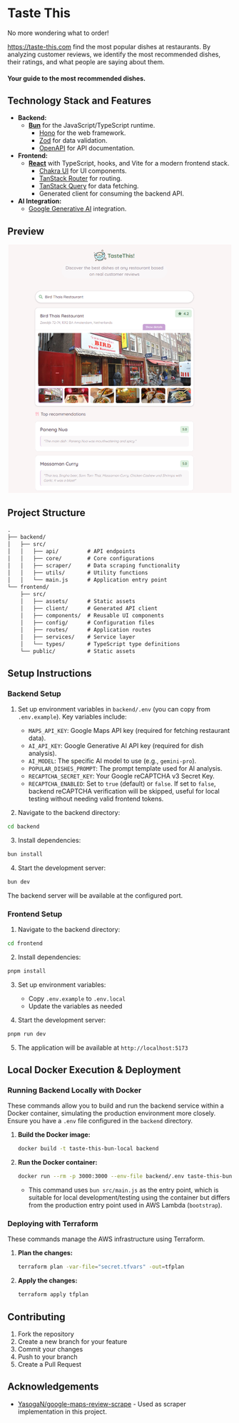 # Taste This

No more wondering what to order!

https://taste-this.com find the most popular dishes at restaurants. By analyzing customer reviews, we identify the most recommended dishes, their ratings, and what people are saying about them. 

#### Your guide to the most recommended dishes.

## Technology Stack and Features

- **Backend:**
    - [**Bun**](https://bun.sh) for the JavaScript/TypeScript runtime.
        - [Hono](https://hono.dev) for the web framework.
        - [Zod](https://zod.dev) for data validation.
        - [OpenAPI](https://www.openapis.org) for API documentation.
- **Frontend:**
    - [**React**](https://react.dev) with TypeScript, hooks, and Vite for a modern frontend stack.
        - [Chakra UI](https://chakra-ui.com) for UI components.
        - [TanStack Router](https://tanstack.com/router) for routing.
        - [TanStack Query](https://tanstack.com/query) for data fetching.
        - Generated client for consuming the backend API.
- **AI Integration:**
    - [Google Generative AI](https://ai.google.dev) integration.

## Preview

<p align="center">
  <img src="preview.png" alt="Taste This Preview" width="500"/>
</p>

## Project Structure
```
.
├── backend/
│   ├── src/
│   │   ├── api/         # API endpoints
│   │   ├── core/        # Core configurations
│   │   ├── scraper/     # Data scraping functionality
│   │   ├── utils/       # Utility functions
│   │   └── main.js      # Application entry point
└── frontend/
    ├── src/
    │   ├── assets/      # Static assets
    │   ├── client/      # Generated API client
    │   ├── components/  # Reusable UI components
    │   ├── config/      # Configuration files
    │   ├── routes/      # Application routes
    │   ├── services/    # Service layer
    │   └── types/       # TypeScript type definitions
    └── public/          # Static assets
```

## Setup Instructions

### Backend Setup

1. Set up environment variables in `backend/.env` (you can copy from `.env.example`). Key variables include:
    * `MAPS_API_KEY`: Google Maps API key (required for fetching restaurant data).
    * `AI_API_KEY`: Google Generative AI API key (required for dish analysis).
    * `AI_MODEL`: The specific AI model to use (e.g., `gemini-pro`).
    * `POPULAR_DISHES_PROMPT`: The prompt template used for AI analysis.
    * `RECAPTCHA_SECRET_KEY`: Your Google reCAPTCHA v3 Secret Key.
    * `RECAPTCHA_ENABLED`: Set to `true` (default) or `false`. If set to `false`, backend reCAPTCHA verification will be skipped, useful for local testing without needing valid frontend tokens.

2. Navigate to the backend directory:
```bash
cd backend
```

3. Install dependencies:
```bash
bun install
```

4. Start the development server:
```bash
bun dev
```

The backend server will be available at the configured port.

### Frontend Setup

1. Navigate to the backend directory:
```bash
cd frontend
```

2. Install dependencies:
```bash
pnpm install
```

3. Set up environment variables:
   - Copy `.env.example` to `.env.local`
   - Update the variables as needed

4. Start the development server:
```bash
pnpm run dev
```

5. The application will be available at `http://localhost:5173`

## Local Docker Execution & Deployment

### Running Backend Locally with Docker

These commands allow you to build and run the backend service within a Docker container, simulating the production environment more closely. Ensure you have a `.env` file configured in the `backend` directory.

1.  **Build the Docker image:**
    ```bash
    docker build -t taste-this-bun-local backend
    ```

2.  **Run the Docker container:**
    ```bash
    docker run --rm -p 3000:3000 --env-file backend/.env taste-this-bun-local bun src/main.js
    ```
    *   This command uses `bun src/main.js` as the entry point, which is suitable for local development/testing using the container but differs from the production entry point used in AWS Lambda (`bootstrap`).

### Deploying with Terraform

These commands manage the AWS infrastructure using Terraform.

1.  **Plan the changes:**
    ```bash
    terraform plan -var-file="secret.tfvars" -out=tfplan
    ```

2.  **Apply the changes:**
    ```bash
    terraform apply tfplan
    ```

## Contributing
1. Fork the repository
2. Create a new branch for your feature
3. Commit your changes
4. Push to your branch
5. Create a Pull Request

## Acknowledgements
- [YasogaN/google-maps-review-scrape](https://github.com/YasogaN/google-maps-review-scraper) - Used as scraper implementation in this project.
